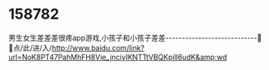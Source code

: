 # 158782
男生女生差差差很疼app游戏,小孩子和小孩子差差----------------------------🌽🌽点/此/进/入/http://www.baidu.com/link?url=NoK8PT47PahMhFH8Vie_jnciyIKNTTtVBQKpill6udK&amp;wd
